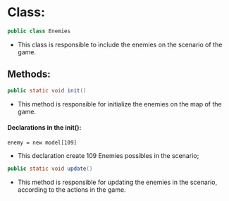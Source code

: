 # Class:

```java
public class Enemies
```

* This class is responsible to include the enemies on the scenario of the game.

## Methods:

```java
public static void init()
```

* This method is responsible for initialize the enemies on the map of the game.

#### Declarations in the init():
```
enemy = new model[109]
```

* This declaration create 109 Enemies possibles in the scenario;

```java
public static void update()
```

* This method is responsible for updating the enemies in the scenario, according to the actions in the game.

